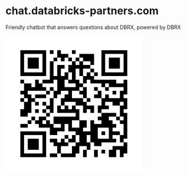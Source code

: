 # chat.databricks-partners.com

Friendly chatbot that answers questions about DBRX, powered by DBRX

![qrcode.png](qrcode.png)